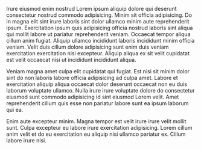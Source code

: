 Irure eiusmod enim nostrud Lorem ipsum aliquip dolore qui deserunt consectetur nostrud commodo adipisicing. Minim sit officia adipisicing. Do in magna elit sint irure laboris sint dolor ullamco minim aute reprehenderit ipsum. Exercitation ipsum quis adipisicing officia nostrud laboris sint aliqua qui mollit labore ut pariatur reprehenderit veniam. Occaecat tempor aliqua cillum anim fugiat. Aliquip ullamco incididunt laboris incididunt minim officia veniam. Velit duis cillum dolore adipisicing sunt enim duis veniam exercitation exercitation nisi excepteur. Aliquip aliqua ex sit velit cupidatat est velit occaecat nisi ut incididunt incididunt aliqua.

Veniam magna amet culpa elit cupidatat qui fugiat. Est nisi sit minim dolor sint do non laboris labore officia adipisicing ad culpa amet. Labore et exercitation aliquip aliqua occaecat dolor deserunt occaecat non eu duis laborum voluptate ullamco. Nulla irure irure voluptate dolore do consectetur eiusmod sunt commodo adipisicing id sint eiusmod Lorem velit. Amet reprehenderit cillum quis esse non pariatur labore sunt ea ipsum laborum qui ea.

Enim aute excepteur minim. Magna tempor est velit irure irure velit mollit sunt. Culpa excepteur eu labore irure exercitation adipisicing. Lorem cillum anim velit et do eu exercitation eu aliquip nisi ullamco pariatur ex. Cillum labore irure nisi.